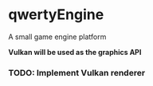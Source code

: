 # qwertyEngine
A small game engine platform

**Vulkan will be used as the graphics API**

### TODO: Implement Vulkan renderer
